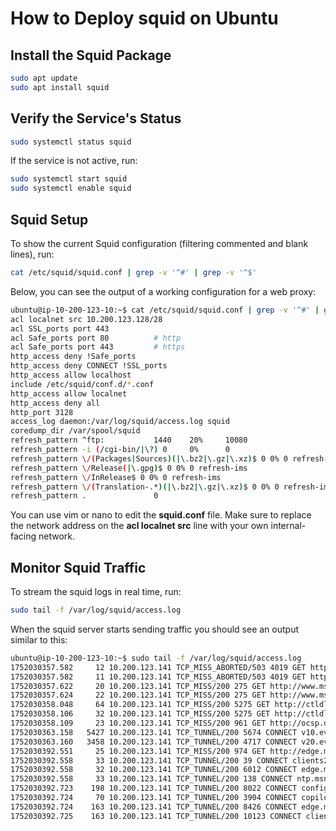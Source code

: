 # How to Deploy squid on Ubuntu

## Install the Squid Package

```sh
sudo apt update
sudo apt install squid
```

## Verify the Service's Status

```sh
sudo systemctl status squid
```

If the service is not active, run:

```sh
sudo systemctl start squid
sudo systemctl enable squid
```

## Squid Setup

To show the current Squid configuration (filtering commented and blank lines), run:

```sh
cat /etc/squid/squid.conf | grep -v '^#' | grep -v '^$'
```

Below, you can see  the output of a working configuration for a web proxy:

```sh
ubuntu@ip-10-200-123-10:~$ cat /etc/squid/squid.conf | grep -v '^#' | grep -v '^$'
acl localnet src 10.200.123.128/28
acl SSL_ports port 443
acl Safe_ports port 80          # http
acl Safe_ports port 443         # https
http_access deny !Safe_ports
http_access deny CONNECT !SSL_ports
http_access allow localhost
include /etc/squid/conf.d/*.conf
http_access allow localnet
http_access deny all
http_port 3128
access_log daemon:/var/log/squid/access.log squid
coredump_dir /var/spool/squid
refresh_pattern ^ftp:           1440    20%     10080
refresh_pattern -i (/cgi-bin/|\?) 0     0%      0
refresh_pattern \/(Packages|Sources)(|\.bz2|\.gz|\.xz)$ 0 0% 0 refresh-ims
refresh_pattern \/Release(|\.gpg)$ 0 0% 0 refresh-ims
refresh_pattern \/InRelease$ 0 0% 0 refresh-ims
refresh_pattern \/(Translation-.*)(|\.bz2|\.gz|\.xz)$ 0 0% 0 refresh-ims
refresh_pattern .               0
```

You can use vim or nano to edit the **squid.conf** file. Make sure to replace the network address on the **acl localnet src** line with your own internal-facing network.

## Monitor Squid Traffic

To stream the squid logs in real time, run:

```sh
sudo tail -f /var/log/squid/access.log
```

When the squid server starts sending traffic you should see an output similar to this:

```sh
ubuntu@ip-10-200-123-10:~$ sudo tail -f /var/log/squid/access.log
1752030357.582     12 10.200.123.141 TCP_MISS_ABORTED/503 4019 GET http://ipv6.msftconnecttest.com/connecttest.txt - HIER_DIRECT/2600:1407:b800::6872:4fd0 text/html
1752030357.582     11 10.200.123.141 TCP_MISS_ABORTED/503 4019 GET http://ipv6.msftconnecttest.com/connecttest.txt - HIER_DIRECT/2600:1407:b800::6872:4fd0 text/html
1752030357.622     20 10.200.123.141 TCP_MISS/200 275 GET http://www.msftconnecttest.com/connecttest.txt - HIER_DIRECT/23.200.156.204 text/plain
1752030357.624     22 10.200.123.141 TCP_MISS/200 275 GET http://www.msftconnecttest.com/connecttest.txt - HIER_DIRECT/23.200.156.204 text/plain
1752030358.048     64 10.200.123.141 TCP_MISS/200 5275 GET http://ctldl.windowsupdate.com/msdownload/update/v3/static/trustedr/en/disallowedcertstl.cab? - HIER_DIRECT/217.20.63.34 application/vnd.ms-cab-compressed
1752030358.106     32 10.200.123.141 TCP_MISS/200 5275 GET http://ctldl.windowsupdate.com/msdownload/update/v3/static/trustedr/en/disallowedcertstl.cab? - HIER_DIRECT/217.20.63.34 application/vnd.ms-cab-compressed
1752030358.109     23 10.200.123.141 TCP_MISS/200 961 GET http://ocsp.digicert.com/MFEwTzBNMEswSTAJBgUrDgMCGgUABBQ50otx%2Fh0Ztl%2Bz8SiPI7wEWVxDlQQUTiJUIBiV5uNu5g%2F6%2BrkS7QYXjzkCEAUZZSZEml49Gjh0j13P68w%3D - HIER_DIRECT/23.60.131.209 application/ocsp-response
1752030363.158   5427 10.200.123.141 TCP_TUNNEL/200 5674 CONNECT v10.events.data.microsoft.com:443 - HIER_DIRECT/20.189.173.24 -
1752030363.160   3458 10.200.123.141 TCP_TUNNEL/200 4717 CONNECT v20.events.data.microsoft.com:443 - HIER_DIRECT/20.42.73.25 -
1752030392.551     25 10.200.123.141 TCP_MISS/200 974 GET http://edge.microsoft.com/browsernetworktime/time/1/current? - HIER_DIRECT/150.171.28.11 application/json
1752030392.558     33 10.200.123.141 TCP_TUNNEL/200 39 CONNECT clients2.google.com:443 - HIER_DIRECT/172.217.0.174 -
1752030392.558     32 10.200.123.141 TCP_TUNNEL/200 6012 CONNECT edge.microsoft.com:443 - HIER_DIRECT/150.171.28.11 -
1752030392.558     33 10.200.123.141 TCP_TUNNEL/200 138 CONNECT ntp.msn.com:443 - HIER_DIRECT/204.79.197.203 -
1752030392.723    198 10.200.123.141 TCP_TUNNEL/200 8022 CONNECT config.edge.skype.com:443 - HIER_DIRECT/13.107.42.16 -
1752030392.724     70 10.200.123.141 TCP_TUNNEL/200 3904 CONNECT copilot.microsoft.com:443 - HIER_DIRECT/104.114.79.27 -
1752030392.724    163 10.200.123.141 TCP_TUNNEL/200 8426 CONNECT edge.microsoft.com:443 - HIER_DIRECT/150.171.28.11 -
1752030392.725    163 10.200.123.141 TCP_TUNNEL/200 10123 CONNECT clients2.google.com:443 - HIER_DIRECT/172.217.0.174 -
```
